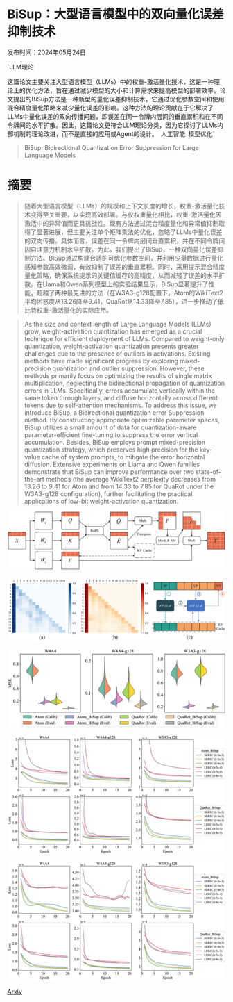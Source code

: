 # BiSup：大型语言模型中的双向量化误差抑制技术

发布时间：2024年05月24日

`LLM理论

这篇论文主要关注大型语言模型（LLMs）中的权重-激活量化技术，这是一种理论上的优化方法，旨在通过减少模型的大小和计算需求来提高模型的部署效率。论文提出的BiSup方法是一种新型的量化误差抑制技术，它通过优化参数空间和使用混合精度量化策略来减少量化误差的影响。这种方法的理论贡献在于它解决了LLMs中量化误差的双向传播问题，即误差在同一令牌内层间的垂直累积和在不同令牌间的水平扩散。因此，这篇论文更符合LLM理论分类，因为它探讨了LLMs内部机制的理论改进，而不是直接的应用或Agent的设计。` `人工智能` `模型优化`

> BiSup: Bidirectional Quantization Error Suppression for Large Language Models

# 摘要

> 随着大型语言模型（LLMs）的规模和上下文长度的增长，权重-激活量化技术变得至关重要，以实现高效部署。与仅权重量化相比，权重-激活量化因激活中的异常值而更具挑战性。现有方法通过混合精度量化和异常值抑制取得了显著进展，但主要关注单个矩阵乘法的优化，忽略了LLMs中量化误差的双向传播。具体而言，误差在同一令牌内层间垂直累积，并在不同令牌间因自注意力机制水平扩散。为此，我们提出了BiSup，一种双向量化误差抑制方法。BiSup通过构建合适的可优化参数空间，并利用少量数据进行量化感知参数高效微调，有效抑制了误差的垂直累积。同时，采用提示混合精度量化策略，确保系统提示的关键值缓存的高精度，从而减轻了误差的水平扩散。在Llama和Qwen系列模型上的实验结果显示，BiSup显著提升了性能，超越了两种最先进的方法（在W3A3-g128配置下，Atom的WikiText2平均困惑度从13.26降至9.41，QuaRot从14.33降至7.85），进一步推动了低比特权重-激活量化的实际应用。

> As the size and context length of Large Language Models (LLMs) grow, weight-activation quantization has emerged as a crucial technique for efficient deployment of LLMs. Compared to weight-only quantization, weight-activation quantization presents greater challenges due to the presence of outliers in activations. Existing methods have made significant progress by exploring mixed-precision quantization and outlier suppression. However, these methods primarily focus on optimizing the results of single matrix multiplication, neglecting the bidirectional propagation of quantization errors in LLMs. Specifically, errors accumulate vertically within the same token through layers, and diffuse horizontally across different tokens due to self-attention mechanisms. To address this issue, we introduce BiSup, a Bidirectional quantization error Suppression method. By constructing appropriate optimizable parameter spaces, BiSup utilizes a small amount of data for quantization-aware parameter-efficient fine-tuning to suppress the error vertical accumulation. Besides, BiSup employs prompt mixed-precision quantization strategy, which preserves high precision for the key-value cache of system prompts, to mitigate the error horizontal diffusion. Extensive experiments on Llama and Qwen families demonstrate that BiSup can improve performance over two state-of-the-art methods (the average WikiText2 perplexity decreases from 13.26 to 9.41 for Atom and from 14.33 to 7.85 for QuaRot under the W3A3-g128 configuration), further facilitating the practical applications of low-bit weight-activation quantization.

![BiSup：大型语言模型中的双向量化误差抑制技术](../../../paper_images/2405.15346/x1.png)

![BiSup：大型语言模型中的双向量化误差抑制技术](../../../paper_images/2405.15346/x2.png)

![BiSup：大型语言模型中的双向量化误差抑制技术](../../../paper_images/2405.15346/x3.png)

![BiSup：大型语言模型中的双向量化误差抑制技术](../../../paper_images/2405.15346/x4.png)

![BiSup：大型语言模型中的双向量化误差抑制技术](../../../paper_images/2405.15346/x5.png)

[Arxiv](https://arxiv.org/abs/2405.15346)